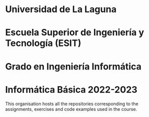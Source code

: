 # Universidad de La Laguna
# Escuela Superior de Ingeniería y Tecnología (ESIT)
# Grado en Ingeniería Informática
# Informática Básica 2022-2023

This organisation hosts all the repositories corresponding to the assignments, exercises and code examples used in the course.
